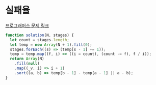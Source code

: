 # 실패율

[프로그래머스 문제 링크](https://programmers.co.kr/learn/courses/30/lessons/42889)

```javascript
function solution(N, stages) {
  let count = stages.length;
  let temp = new Array(N + 1).fill(0);
  stages.forEach((s) => (temp[s - 1] += 1));
  temp = temp.map((f, i) => ((i = count), (count -= f), f / i));
  return Array(N)
    .fill(null)
    .map((_v, i) => i + 1)
    .sort((a, b) => temp[b - 1] - temp[a - 1] || a - b);
}
```
